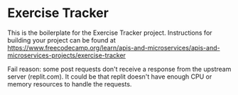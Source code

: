 # Exercise Tracker

This is the boilerplate for the Exercise Tracker project. Instructions for building your project can be found at https://www.freecodecamp.org/learn/apis-and-microservices/apis-and-microservices-projects/exercise-tracker

Fail reason: some post requests don't receive a response from the upstream server (replit.com). It could be that replit doesn't have enough CPU or memory resources to handle the requests. 
